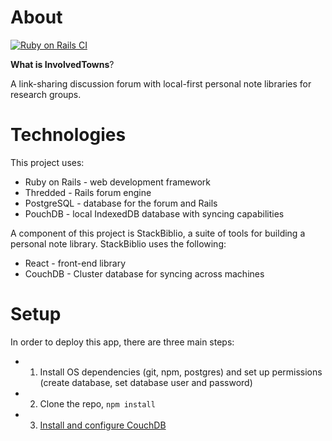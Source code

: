 # About

[![Ruby on Rails CI](https://github.com/wasimanitoba/InvolvedTowns/actions/workflows/rubyonrails.yml/badge.svg?branch=master)](https://github.com/wasimanitoba/InvolvedTowns/actions/workflows/rubyonrails.yml)

**What is InvolvedTowns**?

A link-sharing discussion forum with local-first personal note libraries for research groups.

# Technologies

This project uses:

- Ruby on Rails - web development framework
- Thredded - Rails forum engine
- PostgreSQL - database for the forum and Rails
- PouchDB - local IndexedDB database with syncing capabilities

A component of this project is StackBiblio, a suite of tools for building a personal note library. StackBiblio uses the following:
- React - front-end library
- CouchDB - Cluster database for syncing across machines

# Setup 

In order to deploy this app, there are three main steps:

- 1) Install OS dependencies (git, npm, postgres) and set up permissions (create database, set database user and password)
- 2) Clone the repo, `npm install`
- 3) [Install and configure CouchDB](https://docs.couchdb.org/en/latest/install/index.html)
